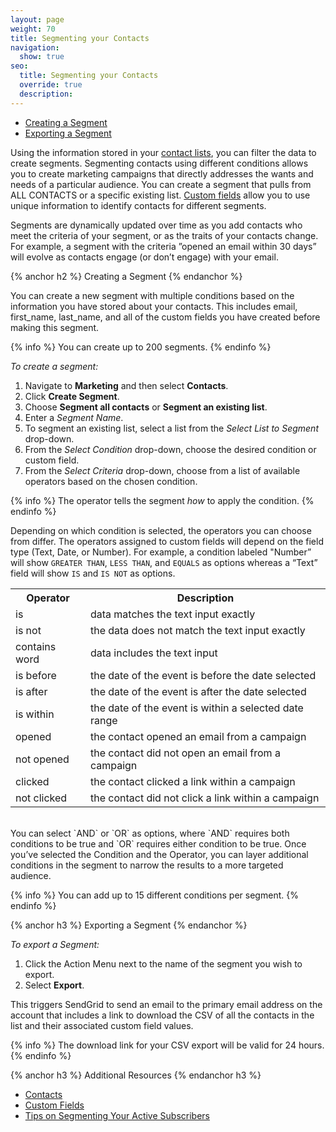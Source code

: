 ```yaml
---
layout: page
weight: 70
title: Segmenting your Contacts
navigation:
  show: true
seo:
  title: Segmenting your Contacts
  override: true
  description:
---
```

- [Creating a Segment](#-Creating-a-Segment)
- [Exporting a Segment](#-Exporting-a-Segment)

Using the information stored in your [contact lists](https://sendgrid.com/docs/User_Guide/Marketing_Campaigns/Managing_Contacts/contacts.html), you can filter the data to create segments. Segmenting contacts using different conditions allows you to create marketing campaigns that directly addresses the wants and needs of a particular audience. You can create a segment that pulls from ALL CONTACTS or a specific existing list. [Custom fields](https://sendgrid.com/docs/User_Guide/Marketing_Campaigns/custom_fields.html) allow you to use unique information to identify contacts for different segments.

Segments are dynamically updated over time as you add contacts who meet the criteria of your segment, or as the traits of your contacts change. For example, a segment with the criteria ”opened an email within 30 days” will evolve as contacts engage (or don’t engage) with your email. 

{% anchor h2 %}
Creating a Segment
{% endanchor %}

You can create a new segment with multiple conditions based on the information you have stored about your contacts. This
includes email, first_name, last_name, and all of the custom fields you have created before making this segment.

{% info %}
You can create up to 200 segments.
{% endinfo %}

*To create a segment:*

1. Navigate to **Marketing** and then select **Contacts**.
1. Click **Create Segment**. 
1. Choose **Segment all contacts** or **Segment an existing list**.
1. Enter a *Segment Name*.
1. To segment an existing list, select a list from the *Select List to Segment* drop-down. 
1. From the *Select Condition* drop-down, choose the desired condition or custom field.
1. From the *Select Criteria* drop-down, choose from a list of available operators based on the chosen condition.

{% info %}
The operator tells the segment *how* to apply the condition.
{% endinfo %}

Depending on which condition is selected, the operators you can choose from differ. The operators assigned to custom fields will depend on the field type (Text, Date, or Number).  For example, a condition labeled "Number” will show `GREATER THAN`, `LESS THAN`, and `EQUALS` as options whereas a “Text” field will show `IS` and `IS NOT` as options.


<table class="table" style="table-layout:fixed">
  <tr>
    <th> Operator</th>
    <th> Description</th>
  </tr>
  <tr>
    <td>is</td>
    <td>data matches the text input exactly</td>
  </tr>
  <tr>
    <td>is not</td>
    <td>the data does not match the text input exactly</td>
  </tr>
  <tr>
    <td>contains word</td>
    <td>data includes the text input</td>
  </tr>
  <tr>
    <td>is before</td>
    <td>the date of the event is before the date selected</td>
  </tr>
  <tr>
    <td>is after</td>
    <td>the date of the event is after the date selected</td>
  </tr>
  <tr>
    <td>is within</td>
    <td>the date of the event is within a selected date range</td>
  </tr>
  <tr>
    <td>opened</td>
    <td>the contact opened an email from a campaign</td>
  </tr>
  <tr>
    <td>not opened</td>
    <td>the contact did not open an email from a campaign</td>
  </tr>
  <tr>
    <td>clicked</td>
    <td>the contact clicked a link within a campaign</td>
  </tr>
  <tr>
    <td>not clicked</td>
    <td>the contact did not click a link within a campaign</td>
  </tr>
</table>

<br/>
You can select `AND` or `OR` as options, where `AND` requires both conditions to be true and `OR` requires either condition to be true. Once you’ve selected the Condition and the Operator, you can layer additional conditions in the segment to narrow the results to a more targeted audience. 
 
{% info %}
You can add up to 15 different conditions per segment.
{% endinfo %}


{% anchor h3 %}
Exporting a Segment
{% endanchor %}

*To export a Segment:*

1. Click the Action Menu next to the name of the segment you wish to export.
1. Select **Export**. 

This triggers SendGrid to send an email to the primary email address on the account that includes a link to
download the CSV of all the contacts in the list and their associated custom field values.

{% info %}
The download link for your CSV export will be valid for 24 hours.
{% endinfo %}


{% anchor h3 %}
Additional Resources
{% endanchor h3 %}

- [Contacts](https://sendgrid.com/docs/User_Guide/Marketing_Campaigns/Managing_Contacts/contacts.html) 
- [Custom Fields](https://sendgrid.com/docs/User_Guide/Marketing_Campaigns/custom_fields.html)
- [Tips on Segmenting Your Active Subscribers](https://sendgrid.com/blog/tips-on-segmenting-your-active-subscribers/)
